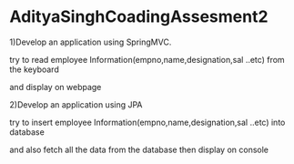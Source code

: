 # AdityaSinghCoadingAssesment2

1)Develop an application using SpringMVC.

try to read employee Information(empno,name,designation,sal ..etc) from the keyboard

and display on webpage






2)Develop an application using JPA

try to insert employee Information(empno,name,designation,sal ..etc) into database

and also fetch all the data from the database then display on console

